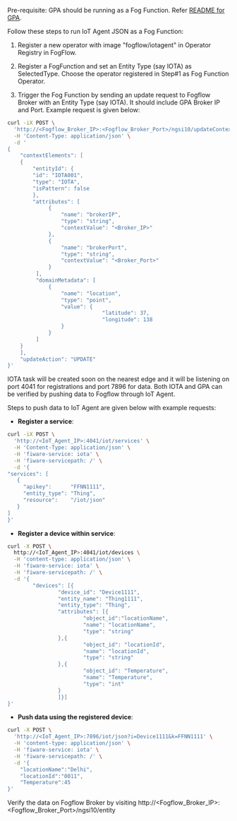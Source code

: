 Pre-requisite: GPA should be running as a Fog Function. Refer [README for GPA](https://github.com/smartfog/fogflow/blob/master/application/operator/GeneralPurposeAdapter/README.md).

Follow these steps to run IoT Agent JSON as a Fog Function:

1. Register a new operator with image "fogflow/iotagent" in Operator Registry in FogFlow.

2. Register a FogFunction and set an Entity Type (say IOTA) as SelectedType. Choose the operator registered in Step#1 as Fog Function Operator.

3. Trigger the Fog Function by sending an update request to Fogflow Broker with an Entity Type (say IOTA). It should include GPA Broker IP and Port. Example request is given below:

```bash
curl -iX POST \
  'http://<Fogflow_Broker_IP>:<Fogflow_Broker_Port>/ngsi10/updateContext' \
  -H 'Content-Type: application/json' \
  -d '
{
    "contextElements": [
    {
        "entityId": {
        "id": "IOTA001",
        "type": "IOTA",
        "isPattern": false
        },
        "attributes": [
             {
                 "name": "brokerIP",
                 "type": "string",
                 "contextValue": "<Broker_IP>"
             },
             {
                 "name": "brokerPort",
                 "type": "string",
                 "contextValue": "<Broker_Port>"
             }
         ],
         "domainMetadata": [
             {
                 "name": "location",
                 "type": "point",
                 "value": {
                              "latitude": 37,
                              "longitude": 138
                 }
             }
         ]
    }
    ],
    "updateAction": "UPDATE"
}'
```

IOTA task will be created soon on the nearest edge and it will be listening on port 4041 for registrations and port 7896 for data. 
Both IOTA and GPA can be verified by pushing data to Fogflow through IoT Agent.

Steps to push data to IoT Agent are given below with example requests:

- **Register a service**:

```bash
curl -iX POST \
  'http://<IoT_Agent_IP>:4041/iot/services' \
  -H 'Content-Type: application/json' \
  -H 'fiware-service: iota' \
  -H 'fiware-servicepath: /' \
  -d '{
"services": [
   {
     "apikey":      "FFNN1111",
     "entity_type": "Thing",
     "resource":    "/iot/json"
   }
]
}'
```

- **Register a device within service**:

```bash
curl -X POST \
  http://<IoT_Agent_IP>:4041/iot/devices \
  -H 'content-type: application/json' \
  -H 'fiware-service: iota' \
  -H 'fiware-servicepath: /' \
  -d '{
        "devices": [{
                "device_id": "Device1111",
                "entity_name": "Thing1111",
                "entity_type": "Thing",
                "attributes": [{
                        "object_id":"locationName",
                        "name": "locationName",
                        "type": "string"
                },{
                        "object_id": "locationId",
                        "name": "locationId",
                        "type": "string"
                },{
                        "object_id": "Temperature",
                        "name": "Temperature",
                        "type": "int"
                }
                ]}]
}'
```

- **Push data using the registered device**:

```bash
curl -X POST \
  'http://<IoT_Agent_IP>:7896/iot/json?i=Device1111&k=FFNN1111' \
  -H 'content-type: application/json' \
  -H 'fiware-service: iota' \
  -H 'fiware-servicepath: /' \
  -d '{ 
    "locationName":"Delhi",
    "locationId":"0011",
    "Temperature":45
}'
```

Verify the data on Fogflow Broker by visiting http://<Fogflow_Broker_IP>:<Fogflow_Broker_Port>/ngsi10/entity
